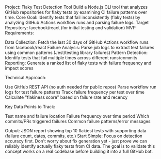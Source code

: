 Project: Flaky Test Detection Tool
Build a Node.js CLI tool that analyzes GitHub repositories for flaky tests by examining CI failure patterns over time.
Core Goal: Identify tests that fail inconsistently (flaky tests) by analyzing GitHub Actions workflow runs and parsing failure logs.
Target Repository: facebook/react (for initial testing and validation)
MVP Requirements:

Data Collection: Fetch the last 30 days of GitHub Actions workflow runs from facebook/react
Failure Analysis: Parse job logs to extract test failures using common patterns (Jest/testing library failures)
Pattern Detection: Identify tests that fail multiple times across different runs/commits
Reporting: Generate a ranked list of flaky tests with failure frequency and impact scores

Technical Approach:

Use GitHub REST API (no auth needed for public repos)
Parse workflow run logs for test failure patterns
Track failure frequency per test over time
Calculate "flakiness score" based on failure rate and recency

Key Data Points to Track:

Test name and failure location
Failure frequency over time period
Which commits/PRs triggered failures
Common failure patterns/error messages

Output: JSON report showing top 10 flakiest tests with supporting data (failure count, dates, commits, etc.)
Start Simple: Focus on detection accuracy first. Don't worry about fix generation yet - just prove we can reliably identify actually flaky tests from CI data.
The goal is to validate this concept works on a real codebase before building it into a full GitHub bot.
